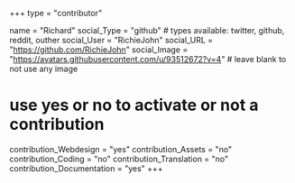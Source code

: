 +++
type = "contributor"

name = "Richard"
social_Type = "github" # types available: twitter, github, reddit, outher
social_User = "RichieJohn"
social_URL = "https://github.com/RichieJohn"
social_Image = "https://avatars.githubusercontent.com/u/93512672?v=4" # leave blank to not use any image

# use yes or no to activate or not a contribution
contribution_Webdesign = "yes"
contribution_Assets = "no"
contribution_Coding = "no"
contribution_Translation = "no"
contribution_Documentation = "yes"
+++